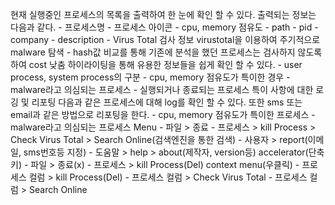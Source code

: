 현재 실행중인 프로세스의 목록을 출력하여 한 눈에 확인 할 수 있다.
	출력되는 정보는 다음과 같다.
	- 프로세스명
	- 프로세스 아이콘
	- cpu, memory 점유도
	- path
	- pid
	- company
	- description
	- Virus Total 검사 정보
virustotal을 이용하여 주기적으로 malware 탐색
	- hash값 비교를 통해 기존에 분석을 했던 프로세스는 검사하지 않도록 하여 cost 낮춤
하이라이팅을 통해 유용한 정보들을 쉽게 확인 할 수 있다.
	- user process, system process의 구분
	- cpu, memory 점유도가 특이한 경우
	- malware라고 의심되는 프로세스
	- 실행되거나 종료되는 프로세스
특이 사항에 대한 로깅 및 리포팅
	다음과 같은 프로세스에 대해 log를 확인 할 수 있다.
	또한 sms 또는 email과 같은 방법으로 리포팅을 한다.
	- cpu, memory 점유도가 특이한 프로세스
	- malware라고 의심되는 프로세스
Menu
	- 파일     > 종료
	- 프로세스 > kill Process
		   > Check Virus Total
		   > Search Online(검색엔진을 통한 검색)
	- 사용자   > report(이메일, sms번호등 지정)
	- 도움말   > help
		   > about(제작자, version등)
accelerator(단축키)
	- 파일     > 종료(x)
	- 프로세스 > kill Process(Del)
context menu(우클릭)
	- 프로세스 컬럼 > kill Process(Del)
	- 프로세스 컬럼 > Check Virus Total
	- 프로세스 컬럼 > Search Online

